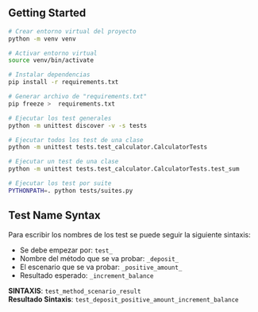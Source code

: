 ## Getting Started

```bash
# Crear entorno virtual del proyecto
python -m venv venv

# Activar entorno virtual
source venv/bin/activate

# Instalar dependencias
pip install -r requirements.txt

# Generar archivo de "requirements.txt"
pip freeze >  requirements.txt

# Ejecutar los test generales
python -m unittest discover -v -s tests

# Ejecutar todos los test de una clase
python -m unittest tests.test_calculator.CalculatorTests

# Ejecutar un test de una clase
python -m unittest tests.test_calculator.CalculatorTests.test_sum

# Ejecutar los test por suite
PYTHONPATH=. python tests/suites.py
```

## Test Name Syntax

Para escribir los nombres de los test se puede seguir la siguiente sintaxis:

- Se debe empezar por: <code>test\_</code>
- Nombre del método que se va probar: <code>\_deposit\_</code>
- El escenario que se va probar: <code>\_positive_amount\_</code>
- Resultado esperado: <code>\_increment_balance</code>

**SINTAXIS**: <code>test_method_scenario_result</code><br/>
**Resultado Sintaxis**: <code>test_deposit_positive_amount_increment_balance</code>
